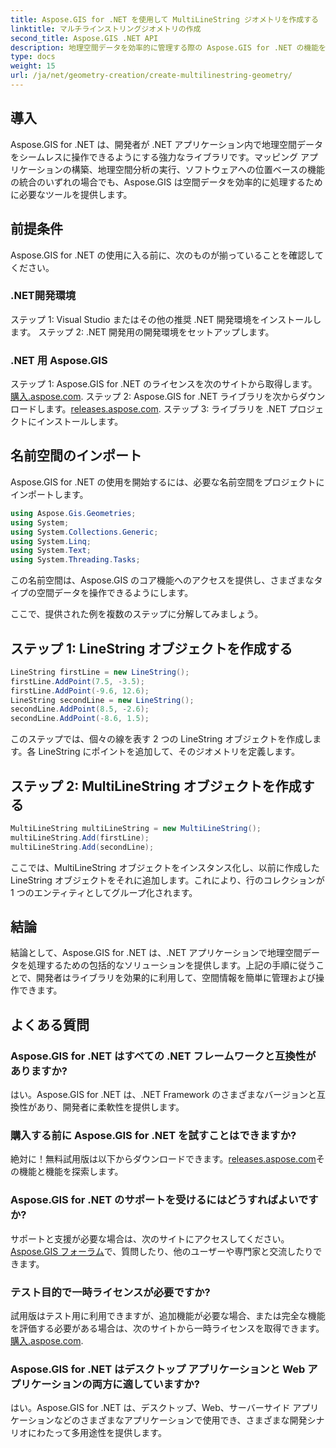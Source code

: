 ```yaml
---
title: Aspose.GIS for .NET を使用して MultiLineString ジオメトリを作成する
linktitle: マルチラインストリングジオメトリの作成
second_title: Aspose.GIS .NET API
description: 地理空間データを効率的に管理する際の Aspose.GIS for .NET の機能を試してください。今すぐダウンロードしてシームレスなエクスペリエンスを手に入れましょう。
type: docs
weight: 15
url: /ja/net/geometry-creation/create-multilinestring-geometry/
---
```

## 導入
Aspose.GIS for .NET は、開発者が .NET アプリケーション内で地理空間データをシームレスに操作できるようにする強力なライブラリです。マッピング アプリケーションの構築、地理空間分析の実行、ソフトウェアへの位置ベースの機能の統合のいずれの場合でも、Aspose.GIS は空間データを効率的に処理するために必要なツールを提供します。
## 前提条件
Aspose.GIS for .NET の使用に入る前に、次のものが揃っていることを確認してください。
### .NET開発環境
ステップ 1: Visual Studio またはその他の推奨 .NET 開発環境をインストールします。
ステップ 2: .NET 開発用の開発環境をセットアップします。
### .NET 用 Aspose.GIS
ステップ 1: Aspose.GIS for .NET のライセンスを次のサイトから取得します。[購入.aspose.com](https://purchase.aspose.com/buy).
ステップ 2: Aspose.GIS for .NET ライブラリを次からダウンロードします。[releases.aspose.com](https://releases.aspose.com/gis/net/).
ステップ 3: ライブラリを .NET プロジェクトにインストールします。

## 名前空間のインポート
Aspose.GIS for .NET の使用を開始するには、必要な名前空間をプロジェクトにインポートします。

```csharp
using Aspose.Gis.Geometries;
using System;
using System.Collections.Generic;
using System.Linq;
using System.Text;
using System.Threading.Tasks;
```
この名前空間は、Aspose.GIS のコア機能へのアクセスを提供し、さまざまなタイプの空間データを操作できるようにします。

ここで、提供された例を複数のステップに分解してみましょう。
## ステップ 1: LineString オブジェクトを作成する
```csharp
LineString firstLine = new LineString();
firstLine.AddPoint(7.5, -3.5);
firstLine.AddPoint(-9.6, 12.6);
LineString secondLine = new LineString();
secondLine.AddPoint(8.5, -2.6);
secondLine.AddPoint(-8.6, 1.5);
```
このステップでは、個々の線を表す 2 つの LineString オブジェクトを作成します。各 LineString にポイントを追加して、そのジオメトリを定義します。
## ステップ 2: MultiLineString オブジェクトを作成する
```csharp
MultiLineString multiLineString = new MultiLineString();
multiLineString.Add(firstLine);
multiLineString.Add(secondLine);
```
ここでは、MultiLineString オブジェクトをインスタンス化し、以前に作成した LineString オブジェクトをそれに追加します。これにより、行のコレクションが 1 つのエンティティとしてグループ化されます。

## 結論
結論として、Aspose.GIS for .NET は、.NET アプリケーションで地理空間データを処理するための包括的なソリューションを提供します。上記の手順に従うことで、開発者はライブラリを効果的に利用して、空間情報を簡単に管理および操作できます。
## よくある質問
### Aspose.GIS for .NET はすべての .NET フレームワークと互換性がありますか?
はい。Aspose.GIS for .NET は、.NET Framework のさまざまなバージョンと互換性があり、開発者に柔軟性を提供します。
### 購入する前に Aspose.GIS for .NET を試すことはできますか?
絶対に！無料試用版は以下からダウンロードできます。[releases.aspose.com](https://releases.aspose.com/)その機能と機能を探索します。
### Aspose.GIS for .NET のサポートを受けるにはどうすればよいですか?
サポートと支援が必要な場合は、次のサイトにアクセスしてください。[Aspose.GIS フォーラム](https://forum.aspose.com/c/gis/33)で、質問したり、他のユーザーや専門家と交流したりできます。
### テスト目的で一時ライセンスが必要ですか?
試用版はテスト用に利用できますが、追加機能が必要な場合、または完全な機能を評価する必要がある場合は、次のサイトから一時ライセンスを取得できます。[購入.aspose.com](https://purchase.aspose.com/temporary-license/).
### Aspose.GIS for .NET はデスクトップ アプリケーションと Web アプリケーションの両方に適していますか?
はい。Aspose.GIS for .NET は、デスクトップ、Web、サーバーサイド アプリケーションなどのさまざまなアプリケーションで使用でき、さまざまな開発シナリオにわたって多用途性を提供します。